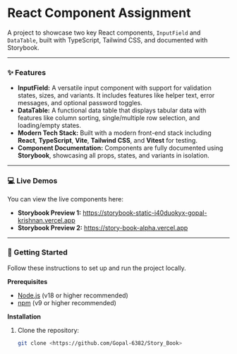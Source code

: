 # React Component Assignment

A project to showcase two key React components, `InputField` and `DataTable`, built with TypeScript, Tailwind CSS, and documented with Storybook.

---

### ✨ Features

- **InputField:** A versatile input component with support for validation states, sizes, and variants. It includes features like helper text, error messages, and optional password toggles.
- **DataTable:** A functional data table that displays tabular data with features like column sorting, single/multiple row selection, and loading/empty states.
- **Modern Tech Stack:** Built with a modern front-end stack including **React**, **TypeScript**, **Vite**, **Tailwind CSS**, and **Vitest** for testing.
- **Component Documentation:** Components are fully documented using **Storybook**, showcasing all props, states, and variants in isolation.

---

### 💻 Live Demos

You can view the live components here:

- **Storybook Preview 1:** https://storybook-static-i40duokyx-gopal-krishnan.vercel.app
- **Storybook Preview 2:** https://story-book-alpha.vercel.app

---

### 🚀 Getting Started

Follow these instructions to set up and run the project locally.

**Prerequisites**
- [Node.js](https://nodejs.org/) (v18 or higher recommended)
- [npm](https://docs.npmjs.com/cli/v9/commands/npm) (v9 or higher recommended)

**Installation**
1. Clone the repository:
   ```bash
   git clone <https://github.com/Gopal-6382/Story_Book>